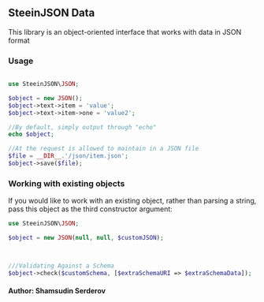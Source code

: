 ## SteeinJSON Data

This library is an object-oriented interface that works with data in JSON format

### Usage

```php

use SteeinJSON\JSON;

$object = new JSON();
$object->text->item = 'value';
$object->text->item->one = 'value2';

//By default, simply output through "echo"
echo $object;

//At the request is allowed to maintain in a JSON file
$file = __DIR__.'/json/item.json';
$object->save($file);

```
### Working with existing objects

If you would like to work with an existing object, rather than parsing a string, pass this object as the third constructor argument:

```php
use SteeinJSON\JSON;

$object = new JSON(null, null, $customJSON);



///Validating Against a Schema
$object->check($customSchema, [$extraSchemaURI => $extraSchemaData]);

```





#### Author: Shamsudin Serderov
